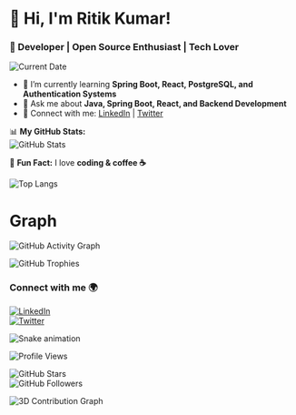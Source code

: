 # 👋 Hi, I'm Ritik Kumar!
### 🚀 Developer | Open Source Enthusiast | Tech Lover  

![Current Date](https://img.shields.io/badge/Date-Today's_Date-blue?style=for-the-badge)

- 🌱 I’m currently learning **Spring Boot, React, PostgreSQL, and Authentication Systems**  
- 💬 Ask me about **Java, Spring Boot, React, and Backend Development**  
- 🔗 Connect with me: [LinkedIn](https://www.linkedin.com/in/ritikkumar352/) | [Twitter](https://twitter.com/yourhandle)  

📊 **My GitHub Stats:**  
![GitHub Stats](https://github-readme-stats.vercel.app/api?username=ritikkumar352&show_icons=true&theme=dark)

🚀 **Fun Fact:** I love **coding & coffee ☕**  

![Top Langs](https://github-readme-stats.vercel.app/api/top-langs/?username=ritikkumar352&layout=compact&theme=radical)

# Graph  
![GitHub Activity Graph](https://github-readme-activity-graph.vercel.app/graph?username=ritikkumar352&theme=github-dark)

![GitHub Trophies](https://github-profile-trophy.vercel.app/?username=ritikkumar352&theme=darkhub&margin-w=15)

### Connect with me 🌍  
[![LinkedIn](https://img.shields.io/badge/-LinkedIn-blue?style=flat&logo=linkedin)](https://www.linkedin.com/in/ritikkumar352/)  
[![Twitter](https://img.shields.io/badge/-Twitter-blue?style=flat&logo=twitter)](https://twitter.com/yourhandle)

![Snake animation](https://github.com/ritikkumar352/ritikkumar352/blob/output/github-contribution-grid-snake.svg)

![Profile Views](https://komarev.com/ghpvc/?username=ritikkumar352&color=blue&style=flat-square)

![GitHub Stars](https://img.shields.io/github/stars/ritikkumar352?style=social)  
![GitHub Followers](https://img.shields.io/github/followers/ritikkumar352?style=social)  

![3D Contribution Graph](https://github.com/ritikkumar352/ritikkumar352/blob/main/profile-3d-contrib/profile-night-rainbow.svg)


